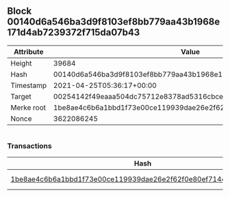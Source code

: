 ## Block 00140d6a546ba3d9f8103ef8bb779aa43b1968e171d4ab7239372f715da07b43

Attribute | Value
--- | ---
Height | 39684
Hash | 00140d6a546ba3d9f8103ef8bb779aa43b1968e171d4ab7239372f715da07b43
Timestamp | 2021-04-25T05:36:17+00:00
Target | 00254142f49eaaa504dc75712e8378ad5316cbcead634704b3734b6271167cc4
Merke root | 1be8ae4c6b6a1bbd1f73e00ce119939dae26e2f62f0e80ef7144862222faca8c
Nonce | 3622086245

```

```

### Transactions

Hash | Amount
--- | ---
[1be8ae4c6b6a1bbd1f73e00ce119939dae26e2f62f0e80ef7144862222faca8c](1be8ae4c6b6a1bbd1f73e00ce119939dae26e2f62f0e80ef7144862222faca8c.md) | 10.00000000 SKEPTI 
